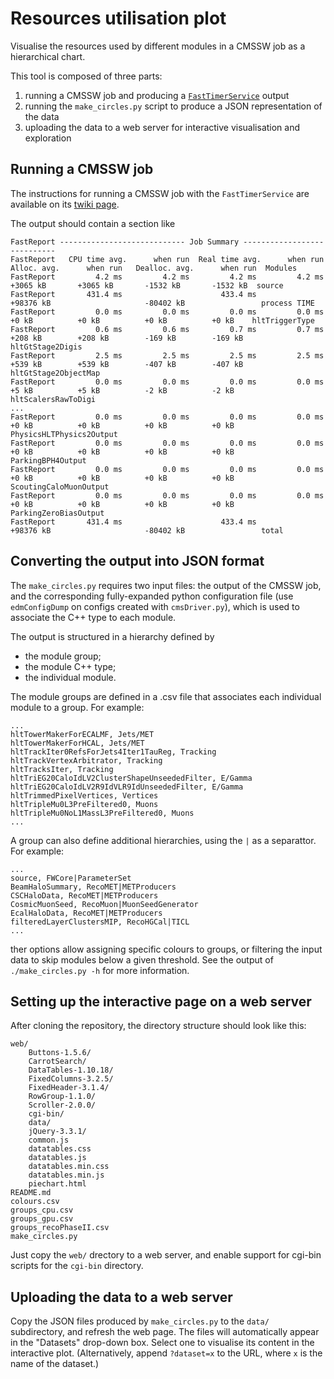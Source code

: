 # Resources utilisation plot

Visualise the resources used by different modules in a CMSSW job as a hierarchical chart.

This tool is composed of three parts:
   1. running a CMSSW job and producing a [`FastTimerService`](https://twiki.cern.ch/twiki/bin/viewauth/CMS/FastTimerService) output
   2. running the `make_circles.py` script to produce a JSON representation of the data
   3. uploading the data to a web server for interactive visualisation and exploration

## Running a CMSSW job

The instructions for running a CMSSW job with the `FastTimerService` are available on its [twiki page](https://twiki.cern.ch/twiki/bin/viewauth/CMS/FastTimerService).

The output should contain a section like
```
FastReport ---------------------------- Job Summary ----------------------------
FastReport   CPU time avg.      when run  Real time avg.      when run     Alloc. avg.      when run   Dealloc. avg.      when run  Modules
FastReport         4.2 ms         4.2 ms         4.2 ms         4.2 ms       +3065 kB       +3065 kB       -1532 kB       -1532 kB  source
FastReport       431.4 ms                      433.4 ms                     +98376 kB                     -80402 kB                 process TIME
FastReport         0.0 ms         0.0 ms         0.0 ms         0.0 ms          +0 kB          +0 kB          +0 kB          +0 kB    hltTriggerType
FastReport         0.6 ms         0.6 ms         0.7 ms         0.7 ms        +208 kB        +208 kB        -169 kB        -169 kB    hltGtStage2Digis
FastReport         2.5 ms         2.5 ms         2.5 ms         2.5 ms        +539 kB        +539 kB        -407 kB        -407 kB    hltGtStage2ObjectMap
FastReport         0.0 ms         0.0 ms         0.0 ms         0.0 ms          +5 kB          +5 kB          -2 kB          -2 kB    hltScalersRawToDigi
...
FastReport         0.0 ms         0.0 ms         0.0 ms         0.0 ms          +0 kB          +0 kB          +0 kB          +0 kB    PhysicsHLTPhysics2Output
FastReport         0.0 ms         0.0 ms         0.0 ms         0.0 ms          +0 kB          +0 kB          +0 kB          +0 kB    ParkingBPH4Output
FastReport         0.0 ms         0.0 ms         0.0 ms         0.0 ms          +0 kB          +0 kB          +0 kB          +0 kB    ScoutingCaloMuonOutput
FastReport         0.0 ms         0.0 ms         0.0 ms         0.0 ms          +0 kB          +0 kB          +0 kB          +0 kB    ParkingZeroBiasOutput
FastReport       431.4 ms                      433.4 ms                     +98376 kB                     -80402 kB                 total

```


## Converting the output into JSON format

The `make_circles.py` requires two input files: the output of the CMSSW job, and the corresponding fully-expanded python configuration file (use `edmConfigDump` on configs created with `cmsDriver.py`), which is used to associate
the C++ type to each module.

The output is structured in a hierarchy defined by
  - the module group;
  - the module C++ type;
  - the individual module.

The module groups are defined in a .csv file that associates each individual module to a group.
For example:
```
...
hltTowerMakerForECALMF, Jets/MET
hltTowerMakerForHCAL, Jets/MET
hltTrackIter0RefsForJets4Iter1TauReg, Tracking
hltTrackVertexArbitrator, Tracking
hltTracksIter, Tracking
hltTriEG20CaloIdLV2ClusterShapeUnseededFilter, E/Gamma
hltTriEG20CaloIdLV2R9IdVLR9IdUnseededFilter, E/Gamma
hltTrimmedPixelVertices, Vertices
hltTripleMu0L3PreFiltered0, Muons
hltTripleMu0NoL1MassL3PreFiltered0, Muons
...
```

A group can also define additional hierarchies, using the `|` as a separattor.
For example:
```
...
source, FWCore|ParameterSet
BeamHaloSummary, RecoMET|METProducers
CSCHaloData, RecoMET|METProducers
CosmicMuonSeed, RecoMuon|MuonSeedGenerator
EcalHaloData, RecoMET|METProducers
filteredLayerClustersMIP, RecoHGCal|TICL
...
```

ther options allow assigning specific colours to groups, or filtering the input data to skip modules below a given threshold.
See the output of `./make_circles.py -h` for more information.


## Setting up the interactive page on a web server

After cloning the repository, the directory structure should look like this:
```
web/
    Buttons-1.5.6/
    CarrotSearch/
    DataTables-1.10.18/
    FixedColumns-3.2.5/
    FixedHeader-3.1.4/
    RowGroup-1.1.0/
    Scroller-2.0.0/
    cgi-bin/
    data/
    jQuery-3.3.1/
    common.js
    datatables.css
    datatables.js
    datatables.min.css
    datatables.min.js
    piechart.html
README.md
colours.csv
groups_cpu.csv
groups_gpu.csv
groups_recoPhaseII.csv
make_circles.py
```

Just copy the `web/` drectory to a web server, and enable support for cgi-bin scripts for the `cgi-bin` directory.


## Uploading the data to a web server

Copy the JSON files produced by `make_circles.py` to the `data/` subdirectory, and refresh the web page.
The files will automatically appear in the "Datasets" drop-down box.
Select one to visualise its content in the interactive plot.
(Alternatively, append `?dataset=x` to the URL, where `x` is the name of the dataset.)
